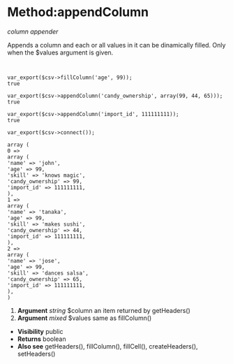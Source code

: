 # Method:appendColumn #

_column appender_

Appends a column and each or all values in it can be
dinamically filled. Only when the $values argument is given.


```


var_export($csv->fillColumn('age', 99));
true

var_export($csv->appendColumn('candy_ownership', array(99, 44, 65)));
true

var_export($csv->appendColumn('import_id', 111111111));
true

var_export($csv->connect());

array (
0 =>
array (
'name' => 'john',
'age' => 99,
'skill' => 'knows magic',
'candy_ownership' => 99,
'import_id' => 111111111,
),
1 =>
array (
'name' => 'tanaka',
'age' => 99,
'skill' => 'makes sushi',
'candy_ownership' => 44,
'import_id' => 111111111,
),
2 =>
array (
'name' => 'jose',
'age' => 99,
'skill' => 'dances salsa',
'candy_ownership' => 65,
'import_id' => 111111111,
),
)

```


  1. **Argument** _string_  $column an item returned by getHeaders()
  1. **Argument** _mixed_   $values same as fillColumn()

  * **Visibility**  public
  * **Returns** boolean
  * **Also see** getHeaders(), fillColumn(), fillCell(), createHeaders(),
setHeaders()
